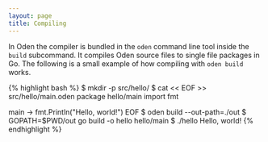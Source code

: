 ```yaml
---
layout: page
title: Compiling
---
```


In Oden the compiler is bundled in the `oden` command line tool inside the
`build` subcommand. It compiles Oden source files to single file packages in
Go. The following is a small example of how compiling with `oden build` works.


{% highlight bash %}
$ mkdir -p src/hello/
$ cat << EOF >> src/hello/main.oden
package hello/main
import fmt

main -> fmt.Println("Hello, world!")
EOF
$ oden build --out-path=./out
$ GOPATH=$PWD/out go build -o hello hello/main
$ ./hello
Hello, world!
{% endhighlight %}
